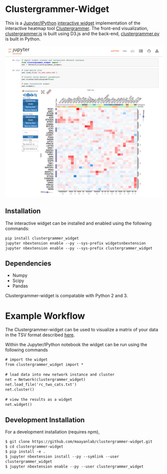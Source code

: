 Clustergrammer-Widget
===============================

This is a [Jupyter/IPython](http://jupyter.org/) [interactive widget](https://github.com/ipython/ipywidgets) implementation of the interactive heatmap tool [Clustergrammer](https://github.com/MaayanLab/clustergrammer). The front-end visualization, [clustergrammer.js](https://github.com/MaayanLab/clustergrammer) is built using D3.js and the back-end, [clustergrammer.py](https://github.com/MaayanLab/clustergrammer-py) is built in Python.

[![demo_screenshot](img/jupyter_widget_nbviewer.png "demo_screenshot.png")](http://nbviewer.jupyter.org/github/MaayanLab/clustergrammer-widget/blob/master/Running_clustergrammer_widget.ipynb)

Installation
------------

The interactive widget can be installed and enabled using the following commands:

    pip install clustergrammer_widget
    jupyter nbextension enable --py --sys-prefix widgetsnbextension
    jupyter nbextension enable --py --sys-prefix clustergrammer_widget

## Dependencies
* Numpy
* Scipy
* Pandas

Clustergrammer-widget is compatable with Python 2 and 3.


# Example Workflow
The Clustergrammer-widget can be used to visualize a matrix of your data in the TSV format described [here](https://github.com/MaayanLab/clustergrammer/tree/working#input-matrix-format).

Within the Jupyter/IPython notebook the widget can be run using the following commands

```
# import the widget
from clustergrammer_widget import *

# load data into new network instance and cluster
net = Network(clustergrammer_widget)
net.load_file('rc_two_cats.txt')
net.cluster()

# view the results as a widget
net.widget()
```

Development Installation
------------------------
For a development installation (requires npm),

    $ git clone https://github.com/maayanlab/clustergrammer-widget.git
    $ cd clustergrammer-widget
    $ pip install -e .
    $ jupyter nbextension install --py --symlink --user clustergrammer_widget
    $ jupyter nbextension enable --py --user clustergrammer_widget
